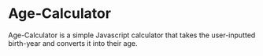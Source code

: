 # Age-Calculator

Age-Calculator is a simple Javascript calculator that takes the user-inputted birth-year and converts it into their age. 
